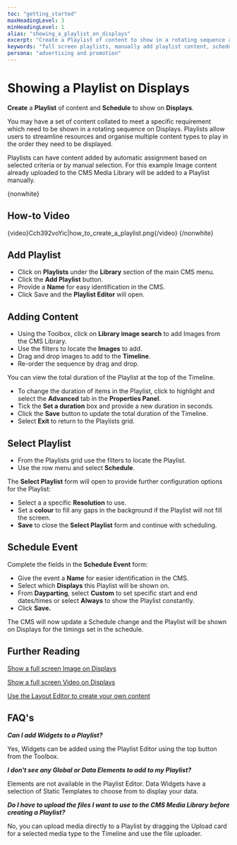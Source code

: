 ```yaml
---
toc: "getting_started"
maxHeadingLevel: 3
minHeadingLevel: 1
alias: "showing_a_playlist_on_displays"
excerpt: "Create a Playlist of content to show in a rotating sequence and schedule to your Displays"
keywords: "full screen playlists, manually add playlist content, schedule row menu, playlist grid schedule"
persona: "advertising and promotion"
---
```


# Showing a Playlist on Displays

**Create** a **Playlist** of content and **Schedule** to show on **Displays**.

You may have a set of content collated to meet a specific requirement which need to be shown in a rotating sequence on Displays. Playlists allow users to streamline resources and organise multiple content types to play in the order they need to be displayed.

Playlists can have content added by automatic assignment based on selected criteria or by manual selection. For this example Image content already uploaded to the CMS Media Library will be added to a Playlist manually.

{nonwhite} 

## How-to Video

{video}Cch392voYic|how_to_create_a_playlist.png{/video}
{/nonwhite}

## Add Playlist

- Click on **Playlists** under the **Library** section of the main CMS menu.
- Click the **Add Playlist** button.
- Provide a **Name** for easy identification in the CMS.
- Click Save and the **Playlist Editor** will open.

## Adding Content

- Using the Toolbox, click on **Library image search** to add Images from the CMS Library.
- Use the filters to locate the **Images** to add.
- Drag and drop images  to add to the **Timeline**.
- Re-order the sequence by drag and drop.

You can view the total duration of the Playlist at the top of the Timeline.

- To change the duration of items in the Playlist, click to highlight and select the **Advanced** tab in the **Properties Panel**.
- Tick the **Set a duration** box and provide a new duration in seconds.
- Click the **Save** button to update the total duration of the Timeline.
- Select **Exit** to return to the Playlists grid.

## Select Playlist

- From the Playlists grid use the filters to locate the Playlist.
- Use the row menu and select **Schedule**.

The **Select Playlist** form will open to provide further configuration options for the Playlist:

- Select a a specific **Resolution** to use.
- Set a **colour** to fill any gaps in the background if the Playlist will not fill the screen.
- **Save** to close the **Select Playlist** form and continue with scheduling.

## Schedule Event

 Complete the fields in the **Schedule Event** form:

- Give the event a **Name** for easier identification in the CMS.
- Select which **Displays** this Playlist will be shown on.
- From **Dayparting**, select **Custom** to set specific start and end dates/times or select **Always** to show the Playlist constantly.
- Click **Save.**


The CMS will now update a Schedule change and the Playlist will be shown on Displays for the timings set in the schedule.

## Further Reading 

[Show a full screen Image on Displays](getting_started_showing_an_image.html)

[Show a full screen Video on Displays](getting_started_showing_a_video.html)

[Use the Layout Editor to create your own content](layouts_editor.html) 

## FAQ's

***Can I add Widgets to a Playlist?***

Yes, Widgets can be added using the Playlist Editor using the top button from the Toolbox.

***I don't see any Global or Data Elements to add to my Playlist?***

Elements are not available in the Playlist Editor. Data Widgets have a selection of Static Templates to choose from to display your data. 

***Do I have to upload the files I want to use to the CMS Media Library before creating a Playlist?***

No, you can upload media directly to a Playlist by dragging the Upload card for a selected media type to the Timeline and use the file uploader.





